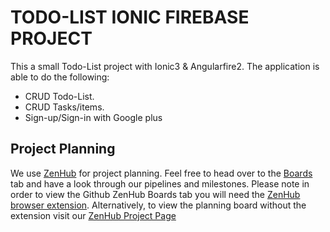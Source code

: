 # TODO-LIST IONIC FIREBASE PROJECT
This a small Todo-List project with Ionic3 & Angularfire2.
The application is able to do the following:
- CRUD Todo-List.
- CRUD Tasks/items.
- Sign-up/Sign-in with Google plus
## Project Planning
We use [ZenHub](https://zenhub.com) for project planning. Feel free to head over to the [Boards](https://github.com/hamzahamidi/todo-list#boards)
tab and have a look through our pipelines and milestones. Please note in order to view the Github ZenHub Boards tab you will need the [ZenHub
browser extension](https://www.zenhub.com/extension). Alternatively, to view the planning board without the extension visit our [ZenHub Project Page](https://app.zenhub.com/workspace/o/hamzahamidi/todo-list/)
